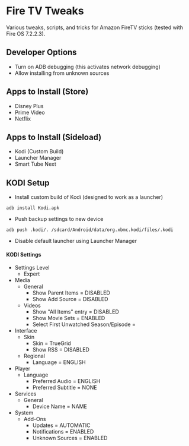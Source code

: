 # Fire TV Tweaks

Various tweaks, scripts, and tricks for Amazon FireTV sticks (tested with Fire OS 7.2.2.3).

## Developer Options

- Turn on ADB debugging (this activates network debugging)
- Allow installing from unknown sources

## Apps to Install (Store)

- Disney Plus
- Prime Video
- Netflix

## Apps to Install (Sideload)

- Kodi (Custom Build)
- Launcher Manager
- Smart Tube Next

## KODI Setup
- Install custom build of Kodi (designed to work as a launcher)
```
adb install Kodi.apk
```
- Push backup settings to new device
```
adb push .kodi/. /sdcard/Android/data/org.xbmc.kodi/files/.kodi
```
- Disable default launcher using Launcher Manager

#### KODI Settings

- Settings Level
  - Expert
- Media
  - General
    - Show Parent Items = DISABLED
    - Show Add Source = DISABLED
  - Videos
    - Show "All Items" entry = DISABLED
    - Show Movie Sets = ENABLED
    - Select First Unwatched Season/Episode = 
- Interface
  - Skin
    - Skin = TrueGrid
    - Show RSS = DISABLED
  - Regional
    - Language = ENGLISH 
- Player
  - Language
    - Preferred Audio = ENGLISH
    - Preferred Subtitle = NONE
- Services
  - General
    - Device Name = NAME
- System
  - Add-Ons
    - Updates = AUTOMATIC
    - Notifications = ENABLED
    - Unknown Sources = ENABLED

